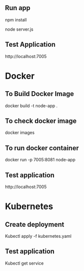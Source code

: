 ## Run app 

npm install 

node server.js

## Test Application

http://localhost:7005

# Docker 

## To Build Docker Image

docker build -t node-app .

## To check docker image

docker images

## To run docker container

docker run -p 7005:8081 node-app

## Test application

http://localhost:7005

# Kubernetes

## Create deployment 

Kubectl apply -f kubernetes.yaml

## Test application 
Kubectl get service
